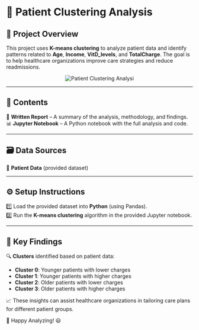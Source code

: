 # 🏥 Patient Clustering Analysis

## 📌 Project Overview  
This project uses **K-means clustering** to analyze patient data and identify patterns related to **Age**, **Income**, **VitD_levels**, and **TotalCharge**. The goal is to help healthcare organizations improve care strategies and reduce readmissions.

  <p align="center">
  <img src="https://media4.giphy.com/media/v1.Y2lkPTc5MGI3NjExc2g4NDQ3N3ZzamtoYXAxbTZrcHd3OHVtOXk5aWt6cnByOXN6ZWhkbyZlcD12MV9pbnRlcm5hbF9naWZfYnlfaWQmY3Q9Zw/if9lMbGKKOMGuksCqQ/giphy.gif" alt="Patient Clustering Analysi">
</p>

---

## 📂 Contents  
📄 **Written Report** – A summary of the analysis, methodology, and findings.  
📊 **Jupyter Notebook** – A Python notebook with the full analysis and code.  

---

## 🗃️ Data Sources  
📌 **Patient Data** (provided dataset)  

---

## ⚙️ Setup Instructions  
1️⃣ Load the provided dataset into **Python** (using Pandas).  
2️⃣ Run the **K-means clustering** algorithm in the provided Jupyter notebook.

---

## 🎯 Key Findings  
🔍 **Clusters** identified based on patient data:  
- **Cluster 0**: Younger patients with lower charges  
- **Cluster 1**: Younger patients with higher charges  
- **Cluster 2**: Older patients with lower charges  
- **Cluster 3**: Older patients with higher charges  

📈 These insights can assist healthcare organizations in tailoring care plans for different patient groups.

🚀 Happy Analyzing! 😃  

